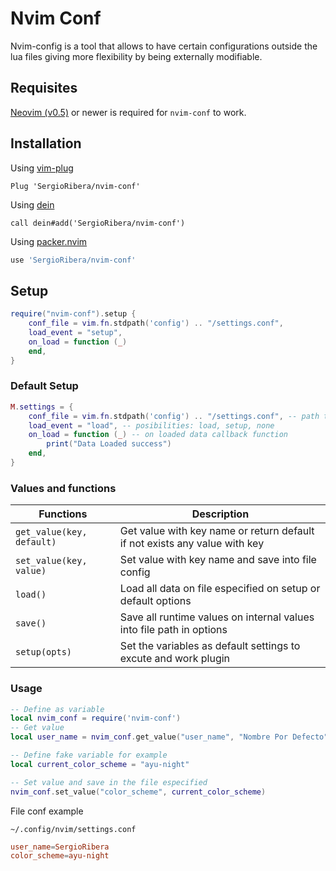 # Nvim Conf
Nvim-config is a tool that allows to have certain configurations outside the lua files giving more flexibility by being externally modifiable.

## Requisites
[Neovim (v0.5)](https://github.com/neovim/neovim/releases/tag/v0.5.0) or newer is required for `nvim-conf` to work.

## Installation
Using [vim-plug](https://github.com/junegunn/vim-plug)

```viml
Plug 'SergioRibera/nvim-conf'
```

Using [dein](https://github.com/Shougo/dein.vim)

```viml
call dein#add('SergioRibera/nvim-conf')
```
Using [packer.nvim](https://github.com/wbthomason/packer.nvim)

```lua
use 'SergioRibera/nvim-conf'
```

## Setup
```lua
require("nvim-conf").setup {
    conf_file = vim.fn.stdpath('config') .. "/settings.conf",
    load_event = "setup",
    on_load = function (_)
    end,
}
```

### Default Setup
```lua
M.settings = {
    conf_file = vim.fn.stdpath('config') .. "/settings.conf", -- path to file where save all values
    load_event = "load", -- posibilities: load, setup, none
    on_load = function (_) -- on loaded data callback function
        print("Data Loaded success")
    end,
}
```

### Values and functions
| Functions                                   | Description                                                                                                               |
|---------------------------------------------|---------------------------------------------------------------------------------------------------------------------------|
| `get_value(key, default)`                   | Get value with key name or return default if not exists any value with key                                                |
| `set_value(key, value)`                     | Set value with key name and save into file config                                                                         |
| `load()`                                    | Load all data on file especified on setup or default options                                                              |
| `save()`                                    | Save all runtime values on internal values into file path in options                                                      |
| `setup(opts)`                               | Set the variables as default settings to excute and work plugin                                                           |

### Usage
```lua
-- Define as variable
local nvim_conf = require('nvim-conf')
-- Get value
local user_name = nvim_conf.get_value("user_name", "Nombre Por Defecto")

-- Define fake variable for example
local current_color_scheme = "ayu-night"

-- Set value and save in the file especified
nvim_conf.set_value("color_scheme", current_color_scheme)
```

File conf example

`~/.config/nvim/settings.conf`
```conf
user_name=SergioRibera
color_scheme=ayu-night
```

